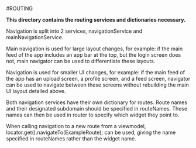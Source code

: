 #ROUTING

**This directory contains the routing services and dictionaries necessary.**

Navigation is split into 2 services, navigationService and mainNavigationService. 

Main navigation is used for large layout changes, for example: if the main feed of the app includes an app bar at the top, but the login screen does not, main navigator can be used to differentiate these layouts.

Navigation is used for smaller UI changes, for example: if the main feed of the app has an upload screen, a profile screen, and a feed screen, navigator can be used to navigate between these screens without rebuilding the main UI layout detailed above.

Both navigation services have their own dictionary for routes. Route names and their designated subdomain should be specified in routeNames. These names can then be used in router to specify which widget they point to. 

When calling navigation to a new route from a viewmodel, locator.get<exampleNavigationService>().navigateTo(ExampleRoute); can be used, giving the name specified in routeNames rather than the widget name.